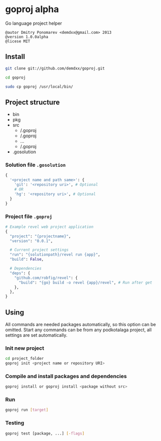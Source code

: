 goproj alpha
============

Go language project helper

    @autor Dmitry Ponomarev <demdxx@gmail.com> 2013
    @version 1.0.0alpha
    @licese MIT

## Install

```sh
git clone git://github.com/demdxx/goproj.git

cd goproj

sudo cp goproj /usr/local/bin/
```

## Project structure

 * bin
 * pkg
 * src
   * <project1>/.goproj
   * <project2>/.goproj
   * ...
   * <projectN>/.goproj
 * .gosolution

### Solution file `.gosolution`

```python
{
  '<project name and path same>': {
    'git': '<repository uri>', # Optional
    # OR
    'hg': '<repository uri>', # Optional
  }
}
```

### Project file `.goproj`

```python
# Example revel web project application
{
  "project": "{projectname}",
  "version": "0.0.1",

  # Current project settings
  "run": "{solutionpath}/revel run {app}",
  "build": False,

  # Dependencies
  "deps": {
    "github.com/robfig/revel": {
      "build": "{go} build -o revel {app}/revel", # Run after get
    },
  },
}
```

## Using

All commands are needed packages automatically, so this option can be omitted. Start any commands can be from any podkotalaga project, all settings are set automatically.

### Init new project
```sh
cd project_folder
goproj init <project name or repository URI>
```

### Compile and install packages and dependencies
```sh
goproj install or goproj install <package without src>
```

### Run
```sh
goproj run [target]
```

### Testing
```sh
goproj test [package, ...] [-flags]
```
